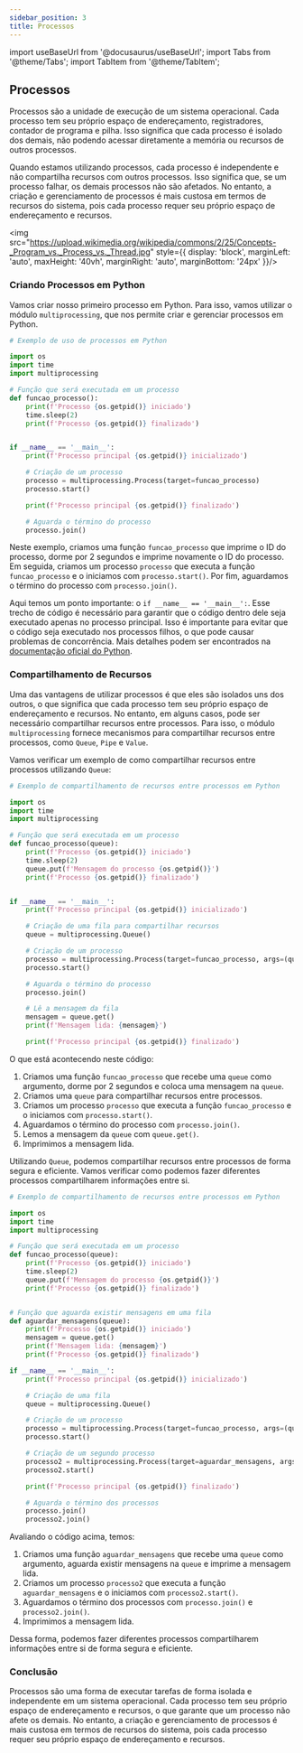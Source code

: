 ```yaml
---
sidebar_position: 3
title: Processos
---
```


import useBaseUrl from '@docusaurus/useBaseUrl';
import Tabs from '@theme/Tabs';
import TabItem from '@theme/TabItem';

## Processos

Processos são a unidade de execução de um sistema operacional. Cada processo tem seu próprio espaço de endereçamento, registradores, contador de programa e pilha. Isso significa que cada processo é isolado dos demais, não podendo acessar diretamente a memória ou recursos de outros processos.

Quando estamos utilizando processos, cada processo é independente e não compartilha recursos com outros processos. Isso significa que, se um processo falhar, os demais processos não são afetados. No entanto, a criação e gerenciamento de processos é mais custosa em termos de recursos do sistema, pois cada processo requer seu próprio espaço de endereçamento e recursos.

<img src="https://upload.wikimedia.org/wikipedia/commons/2/25/Concepts-_Program_vs._Process_vs._Thread.jpg" style={{ display: 'block', marginLeft: 'auto', maxHeight: '40vh', marginRight: 'auto', marginBottom: '24px' }}/>

### Criando Processos em Python

Vamos criar nosso primeiro processo em Python. Para isso, vamos utilizar o módulo `multiprocessing`, que nos permite criar e gerenciar processos em Python.

```python
# Exemplo de uso de processos em Python

import os
import time
import multiprocessing

# Função que será executada em um processo
def funcao_processo():
    print(f'Processo {os.getpid()} iniciado')
    time.sleep(2)
    print(f'Processo {os.getpid()} finalizado')


if __name__ == '__main__':
    print(f'Processo principal {os.getpid()} inicializado')

    # Criação de um processo
    processo = multiprocessing.Process(target=funcao_processo)
    processo.start()

    print(f'Processo principal {os.getpid()} finalizado')

    # Aguarda o término do processo
    processo.join()

```

Neste exemplo, criamos uma função `funcao_processo` que imprime o ID do processo, dorme por 2 segundos e imprime novamente o ID do processo. Em seguida, criamos um processo `processo` que executa a função `funcao_processo` e o iniciamos com `processo.start()`. Por fim, aguardamos o término do processo com `processo.join()`.

Aqui temos um ponto importante: o `if __name__ == '__main__':`. Esse trecho de código é necessário para garantir que o código dentro dele seja executado apenas no processo principal. Isso é importante para evitar que o código seja executado nos processos filhos, o que pode causar problemas de concorrência. Mais detalhes podem ser encontrados na [documentação oficial do Python](https://docs.python.org/3/library/multiprocessing.html#multiprocessing-programming).

### Compartilhamento de Recursos

Uma das vantagens de utilizar processos é que eles são isolados uns dos outros, o que significa que cada processo tem seu próprio espaço de endereçamento e recursos. No entanto, em alguns casos, pode ser necessário compartilhar recursos entre processos. Para isso, o módulo `multiprocessing` fornece mecanismos para compartilhar recursos entre processos, como `Queue`, `Pipe` e `Value`.

Vamos verificar um exemplo de como compartilhar recursos entre processos utilizando `Queue`:

```python
# Exemplo de compartilhamento de recursos entre processos em Python

import os
import time
import multiprocessing

# Função que será executada em um processo
def funcao_processo(queue):
    print(f'Processo {os.getpid()} iniciado')
    time.sleep(2)
    queue.put(f'Mensagem do processo {os.getpid()}')
    print(f'Processo {os.getpid()} finalizado')


if __name__ == '__main__':
    print(f'Processo principal {os.getpid()} inicializado')

    # Criação de uma fila para compartilhar recursos
    queue = multiprocessing.Queue()

    # Criação de um processo
    processo = multiprocessing.Process(target=funcao_processo, args=(queue,))
    processo.start()

    # Aguarda o término do processo
    processo.join()

    # Lê a mensagem da fila
    mensagem = queue.get()
    print(f'Mensagem lida: {mensagem}')

    print(f'Processo principal {os.getpid()} finalizado')
```

O que está acontecendo neste código:

1. Criamos uma função `funcao_processo` que recebe uma `queue` como argumento, dorme por 2 segundos e coloca uma mensagem na `queue`.
2. Criamos uma `queue` para compartilhar recursos entre processos.
3. Criamos um processo `processo` que executa a função `funcao_processo` e o iniciamos com `processo.start()`.
4. Aguardamos o término do processo com `processo.join()`.
5. Lemos a mensagem da `queue` com `queue.get()`.
6. Imprimimos a mensagem lida.

Utilizando `Queue`, podemos compartilhar recursos entre processos de forma segura e eficiente. Vamos verificar como podemos fazer diferentes processos compartilharem informações entre si.

```python
# Exemplo de compartilhamento de recursos entre processos em Python

import os
import time
import multiprocessing

# Função que será executada em um processo
def funcao_processo(queue):
    print(f'Processo {os.getpid()} iniciado')
    time.sleep(2)
    queue.put(f'Mensagem do processo {os.getpid()}')
    print(f'Processo {os.getpid()} finalizado')


# Função que aguarda existir mensagens em uma fila
def aguardar_mensagens(queue):
    print(f'Processo {os.getpid()} iniciado')
    mensagem = queue.get()
    print(f'Mensagem lida: {mensagem}')
    print(f'Processo {os.getpid()} finalizado')

if __name__ == '__main__':
    print(f'Processo principal {os.getpid()} inicializado')

    # Criação de uma fila
    queue = multiprocessing.Queue()

    # Criação de um processo
    processo = multiprocessing.Process(target=funcao_processo, args=(queue,))
    processo.start()

    # Criação de um segundo processo
    processo2 = multiprocessing.Process(target=aguardar_mensagens, args=(queue,))
    processo2.start()

    print(f'Processo principal {os.getpid()} finalizado')

    # Aguarda o término dos processos
    processo.join()
    processo2.join()
```

Avaliando o código acima, temos:

1. Criamos uma função `aguardar_mensagens` que recebe uma `queue` como argumento, aguarda existir mensagens na `queue` e imprime a mensagem lida.
2. Criamos um processo `processo2` que executa a função `aguardar_mensagens` e o iniciamos com `processo2.start()`.
3. Aguardamos o término dos processos com `processo.join()` e `processo2.join()`.
4. Imprimimos a mensagem lida.

Dessa forma, podemos fazer diferentes processos compartilharem informações entre si de forma segura e eficiente.

### Conclusão

Processos são uma forma de executar tarefas de forma isolada e independente em um sistema operacional. Cada processo tem seu próprio espaço de endereçamento e recursos, o que garante que um processo não afete os demais. No entanto, a criação e gerenciamento de processos é mais custosa em termos de recursos do sistema, pois cada processo requer seu próprio espaço de endereçamento e recursos.